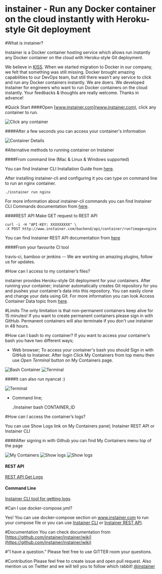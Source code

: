# instainer - Run any Docker container on the cloud instantly with Heroku-style Git deployment

#What is instainer?

Instainer is a Docker container hosting service which allows run instantly any Docker container on the cloud with Heroku-style Git deployment.

We believe in [KISS](https://en.wikipedia.org/wiki/KISS_principle). When we started migration to Docker in our company, we felt that something was still missing. Docker brought amazing capabilities to our DevOps team, but still there wasn't any service to click and run any Docker containers instantly. We are doers. We developed Instainer for engineers who want to run Docker containers on the cloud instantly. Your feedbacks & thoughts are really welcome. Thanks in advance!


#Quick Start
####Open [www.instainer.com](www.instainer.com), click any container to run.

![Click any container](http://beta.instainer.com/docs/instainer.png)

####After a few seconds you can access your container's information

![Container Details](http://beta.instainer.com/docs/container-details.png)


#Alternative methods to running container on Instainer


####From command line  (Mac & Linux & Windows supported)

You can find Instainer CLI Installation Guide from [here](https://github.com/instainer/instainer/wiki/Installation-Instainer-Client).

After installing instainer-cli and configuring it you can type on command line to run an nginx container.

    ./instainer run nginx 



For more information about instainer-cli commands you can find Instainer CLI Commands documentation from [here](https://github.com/instainer/instainer/wiki#instainer-cli-commands).

####REST API
Make GET request to REST API 

    curl -i -H "API-KEY: XXXXXXXXX" \
    -X POST http://www.instainer.com/backend/api/container/run?image=nginx

You can find Instainer REST API documentation from [here](https://github.com/instainer/instainer/wiki#instainer-rest-api-documentation)

####From your favourite CI tool

travis-ci, bamboo or jenkins -- We are working on amazing plugins, follow us for updates.


#How can I access to my container’s files?

instainer provides Heroku-style Git deployment for your containers. After running your container; instainer automatically creates Git repository for you and pushes your container’s data into this repository. You can easily clone and change your data using Git. For more information you can look Access Container Data topic from [here](https://github.com/instainer/instainer/wiki#accessing-container-data).



#Limits
The only limitation is that non-permanent containers keep alive for 15 minutes! If you want to create permanent containers please sign in with GitHub. Permanent containers will also terminate if you don't use instainer in 48 hours.

#How can I bash to my container?
If you want to access your container’s bash you have two different ways;

- Web browser; 
    To access your container's bash you should Sign in with GitHub to Instainer. After login Click My Containers from top menu then use *Open Terminal* button on My Containers page.

![Bash Container](http://beta.instainer.com/docs/bash-container.png)
![Terminal](http://beta.instainer.com/docs/terminal2.png)

####It can also run nyancat :)


![Terminal](http://beta.instainer.com/docs/terminal.png)

- Command line;

    ./instainer bash CONTAINER_ID

#How can I access the container’s logs?

You can use Show Logs link on My Containers panel; Instainer REST API or Instainer CLI

####After signing in with Github you can find My Containers menu top of the page

![My Containers](http://beta.instainer.com/docs/my-containers.png)
![Show logs](http://beta.instainer.com/docs/redis-my-containers.png)
![Show logs](http://beta.instainer.com/docs/redis.png)


#### REST API
[REST API Get Logs](https://github.com/instainer/instainer/wiki#container-logs)

#### Command Line
[Instainer CLI tool for getting logs](https://github.com/instainer/instainer/wiki#accessing-logs). 

#Can I use docker-compose.yml?

Yes! You can use docker-compose section on www.instainer.com to run your compose file or you can use [Instainer CLI](https://github.com/instainer/instainer/wiki#instainer-cli-commands) or [Instainer REST API](https://github.com/instainer/instainer/wiki#instainer-rest-api-documentation).  

#Documentation
You can check documentation from [https://github.com/instainer/instainer/wiki](https://github.com/instainer/instainer/wiki)

#”I have a question.”
Please feel free to use GITTER room your questions. 


#Contribution
Please feel free to create issue and open pull request. Also mention us on Twitter and we will tell you to follow which rabbit! [@instainer](http://twitter.com/instainer)
